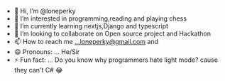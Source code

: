 - 👋 Hi, I’m @loneperky
- 👀 I’m interested in programming,reading and playing chess 
- 🌱 I’m currently learning nextjs,Django and typescript 
- 💞️ I’m looking to collaborate on Open source project and Hackathon
- 📫 How to reach me ...loneperky@gmail.com and 
- 😄 Pronouns: ... He/Sir
- ⚡ Fun fact: ... Do you know why programmers hate light mode? cause they can't C# 😂

<!---
loneperky/loneperky is a ✨ special ✨ repository because its `README.md` (this file) appears on your GitHub profile.
You can click the Preview link to take a look at your changes.
--->
